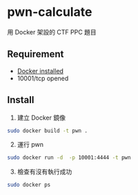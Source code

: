 # pwn-calculate
用 Docker 架設的 CTF PPC 題目
## Requirement
- [Docker installed](https://docs.docker.com/install/)
- 10001/tcp opened
## Install
1. 建立 Docker 鏡像
```sh
sudo docker build -t pwn .
```
2. 運行 pwn
```sh
sudo docker run -d  -p 10001:4444 -t pwn
```
3. 檢查有沒有執行成功
```sh
sudo docker ps
```
